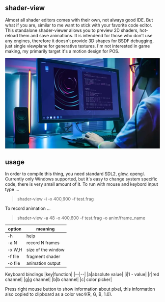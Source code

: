 ## shader-view

Almost all shader editors comes with their own, not always good IDE. But what if you are, 
similar to me want to stick with your favorite code editor.  This standalone shader-viewer 
allows you to preview 2D shaders, hot-reload them and save animations. It is intendend for 
those who don't use any engines, therefore it doesn't provide 3D shapes for BSDF debugging, 
just single viewplane for generative textures. I'm not interested in game making, my primarily 
target it's a motion design for POS.

<p align="center"><img src="pixie/shader-view.webp"/></p>

## usage

In order to compile this thing, you need standard SDL2, glew, opengl. Currently only
Windows supported, but it's easy to change system specific code, there is very small
amount of it. To run with mouse and keybord input type ...

> shader-view -i -x 400,600 -f test.frag 

To record animation ...

> shader-view -a 48 -x 400,600 -f test.frag -o anim/frame_name

|option|meaning  |
|--|--|
| -h |help  |
|-a N|record N frames|
|-x W,H|size of the window|
|-f file|fragment shader|
|-o file|animation output|

Keyboard bindings
|key|function|
|--|--|
|a|absolute value|
|i|1 - value|
|r|red channel|
|g|g channel|
|b|b channel|
|c| color picker|

Press right mouse button to show information about pixel, this information also 
copied to clipboard as a color vec4(R, G, B, 1.0). 




